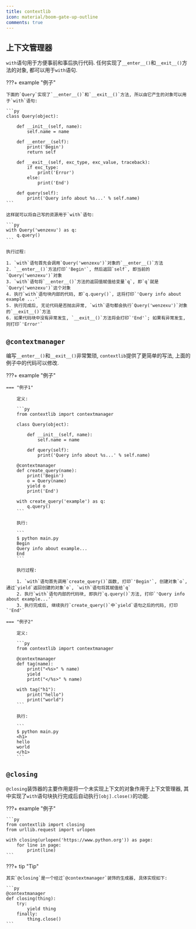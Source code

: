 ```yaml
---
title: contextlib
icon: material/boom-gate-up-outline
comments: true
---
```


## 上下文管理器

`with`语句用于方便事前和事后执行代码. 任何实现了`__enter__()`和`__exit__()`方法的对象, 都可以用于`with`语句.

???+ example "例子"

    下面的`Query`实现了`__enter__()`和`__exit__()`方法, 所以由它产生的对象可以用于`with`语句: 

    ```py
    class Query(object):

        def __init__(self, name):
            self.name = name

        def __enter__(self):
            print('Begin')
            return self
        
        def __exit__(self, exc_type, exc_value, traceback):
            if exc_type:
                print('Error')
            else:
                print('End')
        
        def query(self):
            print('Query info about %s...' % self.name)
    ```

    这样就可以将自己写的资源用于`with`语句: 

    ```py
    with Query('wenzexu') as q:
        q.query()
    ```

    执行过程: 

    1. `with`语句首先会调用`Query('wenzexu')`对象的`__enter__()`方法
    2. `__enter__()`方法打印`'Begin'`, 然后返回`self`, 即当前的`Query('wenzexu')`对象
    3. `with`语句将`__enter__()`方法的返回值赋值给变量`q`, 即`q`就是`Query('wenzexu')`这个对象
    4. 执行`with`语句块内部的代码, 即`q.query()`, 这将打印`'Query info about example ...'`
    5. 执行完成后, 无论代码是否抛出异常, `with`语句都会执行`Query('wenzexu')`对象的`__exit__()`方法
    6. 如果代码块中没有异常发生, `__exit__()`方法将会打印`'End'`; 如果有异常发生, 则打印`'Error'`

## `@contextmanager`

编写`__enter__()`和`__exit__()`非常繁琐, `contextlib`提供了更简单的写法, 上面的例子中的代码可以修改.

???+ example "例子"

    === "例子1"

        定义: 

        ```py
        from contextlib import contextmanager

        class Query(object):

            def __init__(self, name):
                self.name = name

            def query(self):
                print('Query info about %s...' % self.name)

        @contextmanager
        def create_query(name):
            print('Begin')
            o = Query(name)
            yield o
            print('End')

        with create_query('example') as q:
            q.query()
        ```

        执行: 

        ```
        $ python main.py
        Begin
        Query info about example...
        End
        ```

        执行过程: 

        1. `with`语句首先调用`create_query()`函数, 打印`'Begin'`, 创建对象`o`, 通过`yield`返回创建的对象`o`, `with`语句将其赋值给`q`
        2. 执行`with`语句内部的代码块, 即执行`q.query()`方法, 打印`'Query info about example...'`
        3. 执行完成后, 继续执行`create_query()`中`yield`语句之后的代码, 打印`'End'`

    === "例子2"

        定义: 

        ```py
        from contextlib import contextmanager

        @contextmanager
        def tag(name):
            print("<%s>" % name)
            yield
            print("</%s>" % name)

        with tag("h1"):
            print("hello")
            print("world")
        ```

        执行: 

        ```
        $ python main.py
        <h1>
        hello
        world
        </h1>
        ```
        
## `@closing`

`@closing`装饰器的主要作用是将一个未实现上下文的对象作用于上下文管理器, 其中实现了`with`语句块执行完成后自动执行`[obj].close()`的功能.

???+ example "例子"

    ```py
    from contextlib import closing
    from urllib.request import urlopen

    with closing(urlopen('https://www.python.org')) as page:
        for line in page:
            print(line)
    ```

???+ tip "Tip"

    其实`@closing`是一个经过`@contextmanager`装饰的生成器, 具体实现如下: 

    ```py
    @contextmanager
    def closing(thing):
        try:
            yield thing
        finally:
            thing.close()
    ```

[^1]: Contextlib. (n.d.). Retrieved June 19, 2024, from https://www.liaoxuefeng.com/wiki/1016959663602400/1115615597164000